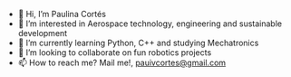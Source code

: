 - 👋 Hi, I’m Paulina Cortés 
- 👀 I’m interested in Aerospace technology, engineering and sustainable development
- 🌱 I’m currently learning Python, C++ and studying Mechatronics
- 💞️ I’m looking to collaborate on fun robotics projects
- 📫 How to reach me? Mail me!, pauivcortes@gmail.com

<!---
pauivcd/pauivcd is a ✨ special ✨ repository because its `README.md` (this file) appears on your GitHub profile.
You can click the Preview link to take a look at your changes.
--->
